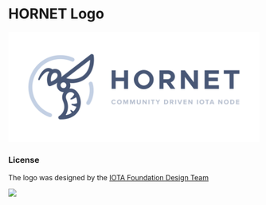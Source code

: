 # HORNET Logo

<p><img src="https://raw.githubusercontent.com/gohornet/logo/master/HORNET_logo.svg?sanitize=true"></p>

### License 
The logo was designed by the [IOTA Foundation Design Team](https://www.iota.org/)
[<p><img src="https://licensebuttons.net/l/by-sa/3.0/88x31.png"></p>](https://creativecommons.org/licenses/by-sa/4.0/legalcode)